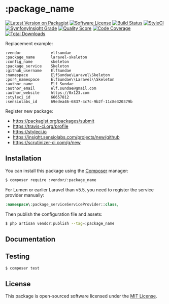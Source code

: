 # :package_name

[![Latest Version on Packagist](https://img.shields.io/packagist/v/:vendor/:package_name.svg?style=flat-square)](https://packagist.org/packages/:vendor/:package_name)
[![Software License](https://img.shields.io/badge/license-MIT-brightgreen.svg?style=flat-square)](LICENSE.md)
[![Build Status](https://img.shields.io/travis/:github_username/:package_name/master.svg?style=flat-square)](https://travis-ci.org/:github_username/:package_name)
[![StyleCI](https://styleci.io/repos/:styleci_id/shield)](https://styleci.io/repos/:styleci_id)
[![SymfonyInsight Grade](https://img.shields.io/symfony/i/grade/:sensiolabs_id?style=flat-square)](https://insight.symfony.com/projects/:sensiolabs_id)
[![Quality Score](https://img.shields.io/scrutinizer/g/:github_username/:package_name.svg?style=flat-square)](https://scrutinizer-ci.com/g/:github_username/:package_name)
[![Code Coverage](https://img.shields.io/scrutinizer/coverage/g/:github_username/:package_name/master.svg?style=flat-square)](https://scrutinizer-ci.com/g/:github_username/:package_name/?branch=master)
[![Total Downloads](https://img.shields.io/packagist/dt/:vendor/:package_name.svg?style=flat-square)](https://packagist.org/packages/:vendor/:package_name)

Replacement example:

```
:vendor             elfsundae
:package_name       laravel-skeleton
:config_name        skeleton
:package_service    Skeleton
:github_username    ElfSundae
:namespace          ElfSundae\Laravel\Skeleton
:psr4_namespace     ElfSundae\\Laravel\\Skeleton
:author_name        Elf Sundae
:author_email       elf.sundae@gmail.com
:author_website     https://0x123.com
:styleci_id         66657812
:sensiolabs_id      69edea46-6837-4c7c-9b2f-11c8e320379b
```

Register new package:

- https://packagist.org/packages/submit
- https://travis-ci.org/profile
- https://styleci.io
- https://insight.sensiolabs.com/projects/new/github
- https://scrutinizer-ci.com/g/new

## Installation

You can install this package using the [Composer](https://getcomposer.org) manager:

```sh
$ composer require :vendor/:package_name
```

For Lumen or earlier Laravel than v5.5, you need to register the service provider manually:

```php
:namespace\:package_serviceServiceProvider::class,
```

Then publish the configuration file and assets:

```sh
$ php artisan vendor:publish --tag=:package_name
```

## Documentation

## Testing

```sh
$ composer test
```

## License

This package is open-sourced software licensed under the [MIT License](LICENSE.md).

